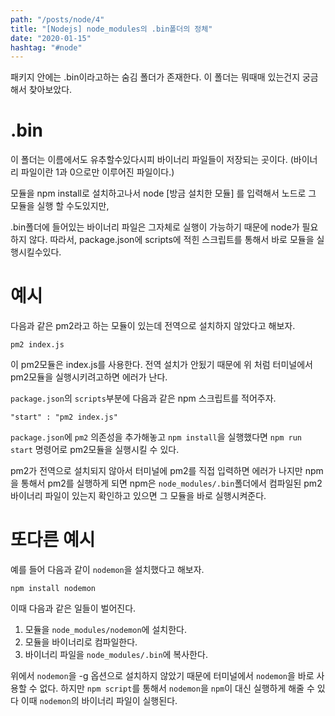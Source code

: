 ```yaml
---
path: "/posts/node/4"
title: "[Nodejs] node_modules의 .bin폴더의 정체"
date: "2020-01-15"
hashtag: "#node"
---
```


패키지 안에는 .bin이라고하는 숨김 폴더가 존재한다. 이 폴더는 뭐때매 있는건지 궁금해서 찾아보았다.

# .bin

이 폴더는 이름에서도 유추할수있다시피 바이너리 파일들이 저장되는 곳이다. (바이너리 파일이란 1과 0으로만 이루어진 파일이다.)

모듈을 npm install로 설치하고나서 node [방금 설치한 모듈] 를 입력해서 노드로 그 모듈을 실행 할 수도있지만,

.bin폴더에 들어있는 바이너리 파일은 그자체로 실행이 가능하기 때문에 node가 필요하지 않다.
따라서, package.json에 scripts에 적힌 스크립트를 통해서 바로 모듈을 실행시킬수있다.

# 예시

다음과 같은 pm2라고 하는 모듈이 있는데 전역으로 설치하지 않았다고 해보자.

```shell
pm2 index.js
```

이 pm2모듈은 index.js를 사용한다. 전역 설치가 안됬기 때문에 위 처럼 터미널에서 pm2모듈을 실행시키려고하면 에러가 난다.

`package.json`의 `scripts`부분에 다음과 같은 npm 스크립트를 적어주자.

```shell
"start" : "pm2 index.js"
```

`package.json`에 `pm2` 의존성을 추가해놓고 `npm install`을 실행했다면 `npm run start` 명령어로 pm2모듈을 실행시킬 수 있다.

pm2가 전역으로 설치되지 않아서 터미널에 pm2를 직접 입력하면 에러가 나지만 npm을 통해서 pm2를 실행하게 되면
npm은 `node_modules/.bin`폴더에서 컴파일된 pm2 바이너리 파일이 있는지 확인하고 있으면 그 모듈을 바로 실행시켜준다.

# 또다른 예시

예를 들어 다음과 같이 `nodemon`을 설치했다고 해보자.

```shell
npm install nodemon
```

이때 다음과 같은 일들이 벌어진다.

1. 모듈을 `node_modules/nodemon`에 설치한다.
2. 모듈을 바이너리로 컴파일한다.
3. 바이너리 파일을 `node_modules/.bin`에 복사한다.

위에서 `nodemon`을 -g 옵션으로 설치하지 않았기 때문에 터미널에서 `nodemon`을 바로 사용할 수 없다.
하지만 `npm script`를 통해서 `nodemon`을 `npm`이 대신 실행하게 해줄 수 있다 이때 `nodemon`의 바이너리 파일이 실행된다.
